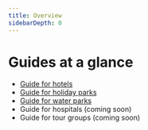 ```yaml
---
title: Overview
sidebarDepth: 0
---
```


# Guides at a glance

- [Guide for hotels](hotels)
- [Guide for holiday parks](parks)
- [Guide for water parks](water-parks)
- Guide for hospitals (coming soon)
- Guide for tour groups (coming soon)
